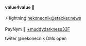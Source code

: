 #### value4value 🧡

⚡ lightning:nekonecnik@stacker.news

PayNym 🤖
<a href="https://paynym.is/+muddydarkness33F">+muddydarkness33F</a>

twiter 
@nekonecnik DMs open

